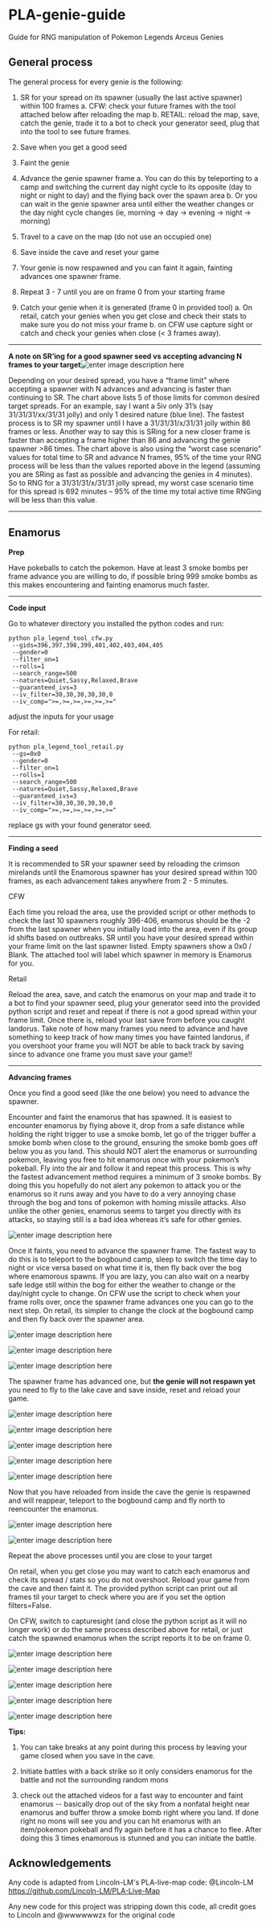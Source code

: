 # PLA-genie-guide
Guide for RNG manipulation of Pokemon Legends Arceus Genies


General process
------
  

The general process for every genie is the following:

1.  SR for your spread on its spawner (usually the last active spawner) within 100 frames
	a. CFW: check your future frames with the tool attached below after reloading the map
	b. RETAIL: reload the map, save, catch the genie, trade it to a bot to check your generator seed, plug that into the tool to see future frames.
    
2.  Save when you get a good seed
    
3.  Faint the genie
   
4.  Advance the genie spawner frame
	a.  You can do this by teleporting to a camp and switching the current day night cycle to its opposite (day to night or night to day) and the flying back over the spawn area
	b.  Or you can wait in the genie spawner area until either the weather changes or the day night cycle changes (ie, morning → day → evening → night → morning)

5.  Travel to a cave on the map (do not use an occupied one)
    
6.  Save inside the cave and reset your game
    
7.  Your genie is now respawned and you can faint it again, fainting advances one spawner frame.

8. Repeat 3 - 7 until you are on frame 0 from your starting frame

9. Catch your genie when it is generated (frame 0 in provided tool)
	a. On retail, catch your genies when you get close and check their stats to make sure you do not miss your frame
	b. on CFW use capture sight or catch and check your genies when close (< 3 frames away).


------

****A note on SR’ing for a good spawner seed vs accepting advancing N frames to your target****![enter image description here](https://raw.githubusercontent.com/AskMeAboutBirds/PLA-genie-guide/main/enamor_images/opt_frames.png)

Depending on your desired spread, you have a “frame limit” where accepting a spawner with N advances and advancing is faster than continuing to SR. The chart above lists 5 of those limits for common desired target spreads. For an example, say I want a 5iv only 31’s (say 31/31/31/xx/31/31 jolly) and only 1 desired nature (blue line). The fastest process is to SR my spawner until I have a 31/31/31/x/31/31 jolly within 86 frames or less. Another way to say this is SRing for a new closer frame is faster than accepting a frame higher than 86 and advancing the genie spawner >86 times. The chart above is also using the “worst case scenario” values for total time to SR and advance N frames, 95% of the time your RNG process will be less than the values reported above in the legend (assuming you are SRing as fast as possible and advancing the genies in 4 minutes). So to RNG for a 31/31/31/x/31/31 jolly spread, my worst case scenario time for this spread is 692 minutes – 95% of the time my total active time RNGing will be less than this value.


----------

Enamorus
---

**Prep**

Have pokeballs to catch the pokemon. Have at least 3 smoke bombs per frame advance you are willing to do, if possible bring 999 smoke bombs as this makes encountering and fainting enamorus much faster.

---

**Code input**

Go to whatever directory you installed the python codes and run:

    python pla_legend_tool_cfw.py 
     --gids=396,397,398,399,401,402,403,404,405
     --gender=0
     --filter_on=1
     --rolls=1
     --search_range=500
     --natures=Quiet,Sassy,Relaxed,Brave
     --guaranteed_ivs=3 
     --iv_filter=30,30,30,30,30,0 
     --iv_comp=">=,>=,>=,>=,>=,>="

adjust the inputs for your usage

For retail:

    python pla_legend_tool_retail.py 
     --gs=0x0
     --gender=0
     --filter_on=1
     --rolls=1
     --search_range=500
     --natures=Quiet,Sassy,Relaxed,Brave
     --guaranteed_ivs=3 
     --iv_filter=30,30,30,30,30,0 
     --iv_comp=">=,>=,>=,>=,>=,>="

replace gs with your found generator seed.

---

**Finding a seed**

  

It is recommended to SR your spawner seed by reloading the crimson mirelands until the Enamorous spawner has your desired spread within 100 frames, as each advancement takes anywhere from 2 - 5 minutes.

  

CFW


Each time you reload the area, use the provided script or other methods to check the last 10 spawners roughly 396-406, enamorus should be the -2 from the last spawner when you initially load into the area, even if its group id shifts based on outbreaks. SR until you have your desired spread within your frame limit on the last spawner listed. Empty spawners show a 0x0 / Blank. The attached tool will label which spawner in memory is Enamorus for you.

  

Retail

  
Reload the area, save, and catch the enamorus on your map and trade it to a bot to find your spawner seed, plug your generator seed into the provided python script and reset and repeat if there is not a good spread within your frame limit. Once there is, reload your last save from before you caught landorus. Take note of how many frames you need to advance and have something to keep track of how many times you have fainted landorus, if you overshoot your frame you will NOT be able to back track by saving since to advance one frame you must save your game!!

  ----------

**Advancing frames**

  

Once you find a good seed (like the one below) you need to advance the spawner.

  

Encounter and faint the enamorus that has spawned. It is easiest to encounter enamorus by flying above it, drop from a safe distance while holding the right trigger to use a smoke bomb, let go of the trigger buffer a smoke bomb when close to the ground, ensuring the smoke bomb goes off below you as you land. This should NOT alert the enamorus or surrounding pokemon, leaving you free to hit enamorus once with your pokemon’s pokeball. Fly into the air and follow it and repeat this process. This is why the fastest advancement method requires a minimum of 3 smoke bombs. By doing this you hopefully do not alert any pokemon to attack you or the enamorus so it runs away and you have to do a very annoying chase through the bog and tons of pokemon with homing missile attacks. Also unlike the other genies, enamorus seems to target you directly with its attacks, so staying still is a bad idea whereas it’s safe for other genies.

![enter image description here](https://raw.githubusercontent.com/AskMeAboutBirds/PLA-genie-guide/main/enamor_images/img1.jpg)


Once it faints, you need to advance the spawner frame. The fastest way to do this is to teleport to the bogbound camp, sleep to switch the time day to night or vice versa based on what time it is, then fly back over the bog where enamorous spawns. If you are lazy, you can also wait on a nearby safe ledge still within the bog for either the weather to change or the day/night cycle to change. On CFW use the script to check when your frame rolls over, once the spawner frame advances one you can go to the next step. On retail, its simpler to change the clock at the bogbound camp and then fly back over the spawner area.

![enter image description here](https://raw.githubusercontent.com/AskMeAboutBirds/PLA-genie-guide/main/enamor_images/bb_camp.jpg)

![enter image description here](https://raw.githubusercontent.com/AskMeAboutBirds/PLA-genie-guide/main/enamor_images/bb_camp2.jpg)

![enter image description here](https://raw.githubusercontent.com/AskMeAboutBirds/PLA-genie-guide/main/enamor_images/img2.jpg)

The spawner frame has advanced one, but **the genie will not respawn yet** you need to fly to the lake cave and save inside, reset and reload your game.

![enter image description here](https://raw.githubusercontent.com/AskMeAboutBirds/PLA-genie-guide/main/enamor_images/img3.png)

![enter image description here](https://raw.githubusercontent.com/AskMeAboutBirds/PLA-genie-guide/main/enamor_images/img4.jpg)

![enter image description here](https://raw.githubusercontent.com/AskMeAboutBirds/PLA-genie-guide/main/enamor_images/img5.jpg)

![enter image description here](https://raw.githubusercontent.com/AskMeAboutBirds/PLA-genie-guide/main/enamor_images/img6.jpg)

![enter image description here](https://raw.githubusercontent.com/AskMeAboutBirds/PLA-genie-guide/main/enamor_images/img7.jpg)

Now that you have reloaded from inside the cave the genie is respawned and will reappear, teleport to the bogbound camp and fly north to reencounter the enamorus.

![enter image description here](https://raw.githubusercontent.com/AskMeAboutBirds/PLA-genie-guide/main/enamor_images/img8.jpg)

![enter image description here](https://raw.githubusercontent.com/AskMeAboutBirds/PLA-genie-guide/main/enamor_images/img9.jpg)

Repeat the above processes until you are close to your target

On retail, when you get close you may want to catch each enamorus and check its spread / stats so you do not overshoot. Reload your game from the cave and then faint it. The provided python script can print out all frames til your target to check where you are if you set the option filters=False.

 
On CFW, switch to capturesight (and close the python script as it will no longer work) or do the same process described above for retail, or just catch the spawned enamorus when the script reports it to be on frame 0.

  ![enter image description here](https://raw.githubusercontent.com/AskMeAboutBirds/PLA-genie-guide/main/enamor_images/final_code.png)

![enter image description here](https://raw.githubusercontent.com/AskMeAboutBirds/PLA-genie-guide/main/enamor_images/final1.jpg)

![enter image description here](https://raw.githubusercontent.com/AskMeAboutBirds/PLA-genie-guide/main/enamor_images/final2.jpg)

![enter image description here](https://raw.githubusercontent.com/AskMeAboutBirds/PLA-genie-guide/main/enamor_images/final3.jpg)


![enter image description here](https://raw.githubusercontent.com/AskMeAboutBirds/PLA-genie-guide/main/enamor_images/final4.jpg)





**Tips:**

  1. You can take breaks at any point during this process by leaving your game closed when you save in the cave.

1. Initiate battles with a back strike so it only considers enamorus for the battle and not the surrounding random mons

2. check out the attached videos for a fast way to encounter and faint enamorus -- basically drop out of the sky from a nonfatal height near enamorus and buffer throw a smoke bomb right where you land. If done right no mons will see you and you can hit enamorus with an item/pokemon pokeball and fly again before it has a chance to flee. After doing this 3 times enamorous is stunned and you can initiate the battle.




Acknowledgements
----

Any code is adapted from Lincoln-LM's PLA-live-map code:
@Lincoln-LM https://github.com/Lincoln-LM/PLA-Live-Map

Any new code for this project was stripping down this code, all credit goes to Lincoln and @wwwwwwzx for the original code



